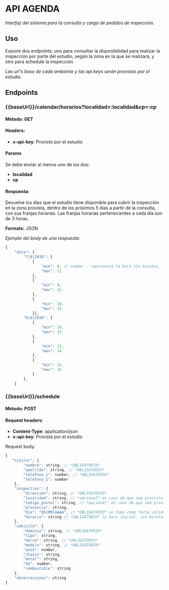 # API AGENDA

*Interfaz del sistema para la consulta y carga de pedidos de inspección.*

## Uso

Expone dos endpoints; uno para consultar la disponibilidad para realizar la inspección por parte del estudio, según la zona en la que se realizará, y otro para schedule la inspección.

*Las url's base de cada ambiente y las api keys serán provistas por el estudio.*

## Endpoints

### {{baseUrl}}/calendar/horarios?localidad=:localidad&cp=:cp

#### Método: GET

#### Headers:
  - **x-api-key**: Provisto por el estudio

#### Params
Se debe enviar al menos uno de los dos:
  - **localidad**
  - **cp**

#### Respuesta:
Devuelve los días que el estudio tiene disponible para cubrir la inspección en la zona provista, dentro de los próximos 5 días a partir de la consulta, con sus franjas horarias. Las franjas horarias pertenecientes a cada día son de 3 horas.

**Formato:** JSON

*Ejemplo del body de una respuesta:*

```js
{
    "data": {
        "7|8|2018": [
            {
                "min": 8, // number - representa la hora sin minutos.
                "max": 11
            },
            {
                "min": 9,
                "max": 12
            },
            {
                "min": 10,
                "max": 13
            }],
        "8|8|2018": [
            {
                "min": 10,
                "max": 13
            },
            {
                "min": 11,
                "max": 14
            },
            {
                "min": 12,
                "max": 15
            }
        ],
	}
```

### {{baseUrl}}/schedule

#### Método: POST

#### Request headers:
  - **Content-Type**: application/json
  - **x-api-key**: Provista por el estudio

Request body:

```js
{
   "titular": {
    	"nombre": string, // *OBLIGATORIO*
    	"apellido": string, // *OBLIGATORIO*
    	"telefono_1": number, // *OBLIGATORIO*
    	"telefono_2": number
    },
    "inspection": {
    	"direccion": string, // *OBLIGATORIO*
    	"localidad": string, // *opcional* en caso de que sea provisto el código postal
		"codigo_postal": string, // *opcional* en caso de que sea provista la localidad
    	"provincia": string,
    	"dia": "DD|MM|AAAA", // *OBLIGATORIO* se toma como fecha válida una fecha desde la actual hasta 5 días posterior
    	"horario": string // *OBLIGATORIO* la hora inicial, sin minutos
    },
    "vehiculo": {
    	"dominio": string, // *OBLIGATORIO*
        "tipo": string,
        "marca": string, // *OBLIGATORIO*
    	"modelo": string, // *OBLIGATORIO*
        "anio": number,
    	"chasis": string,
    	"motor": string,
    	"km": number,
    	"combustible": string
    },
    "observaciones": string
}
```
